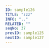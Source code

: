 ```yaml
---
ID: sample126
TITLE: "zzz"
INFO: ".."
RELATED: ""
seqNo: 37
prevID: sample125
nextID: sample127
---
```

